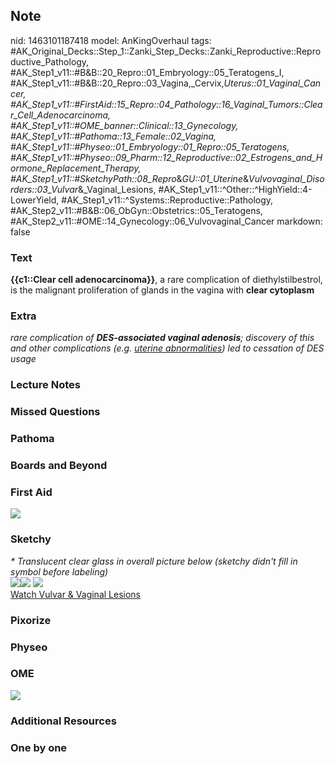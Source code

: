 ## Note
nid: 1463101187418
model: AnKingOverhaul
tags: #AK_Original_Decks::Step_1::Zanki_Step_Decks::Zanki_Reproductive::Reproductive_Pathology, #AK_Step1_v11::#B&B::20_Repro::01_Embryology::05_Teratogens_I, #AK_Step1_v11::#B&B::20_Repro::03_Vagina,_Cervix,_Uterus::01_Vaginal_Cancer, #AK_Step1_v11::#FirstAid::15_Repro::04_Pathology::16_Vaginal_Tumors::Clear_Cell_Adenocarcinoma, #AK_Step1_v11::#OME_banner::Clinical::13_Gynecology, #AK_Step1_v11::#Pathoma::13_Female::02_Vagina, #AK_Step1_v11::#Physeo::01_Embryology::01_Repro::05_Teratogens, #AK_Step1_v11::#Physeo::09_Pharm::12_Reproductive::02_Estrogens_and_Hormone_Replacement_Therapy, #AK_Step1_v11::#SketchyPath::08_Repro_&_GU::01_Uterine_&_Vulvovaginal_Disorders::03_Vulvar_&_Vaginal_Lesions, #AK_Step1_v11::^Other::^HighYield::4-LowerYield, #AK_Step1_v11::^Systems::Reproductive::Pathology, #AK_Step2_v11::#B&B::06_ObGyn::Obstetrics::05_Teratogens, #AK_Step2_v11::#OME::14_Gynecology::06_Vulvovaginal_Cancer
markdown: false

### Text
<div>
  <b>{{c1::Clear cell adenocarcinoma}}</b>, a rare complication of
  diethylstilbestrol, is the malignant proliferation of glands in
  the vagina with <b>clear cytoplasm</b>
</div>

### Extra
<i>rare complication of <b>DES-associated vaginal adenosis</b>;
discovery of this and other complications (e.g. <u>uterine
abnormalities</u>) led to cessation of DES usage</i>

### Lecture Notes


### Missed Questions


### Pathoma


### Boards and Beyond


### First Aid
<img src="tmpYgKEZ6.png">

### Sketchy
<div>
  <i>* Translucent clear glass in overall picture below (sketchy
  didn't fill in symbol before labeling)</i>
  <div>
    <div>
      <div><img src=
      "DES%20-%20CC%20adeno,%20vaginal%20adenosis.jpg"><img src=
      "Clear%20cell%20adenocarcinoma%20histology%20(use%20overall%20picture%20for%20this%20one).jpg">
      <img src=
      "Zoverall%20picture-05514224744543d88995d8773d5bb7fd1d7f299d_1566160514431.JPG">
      </div>
    </div>
  </div>
</div><a href=
"https://dashboard.sketchy.com/study/medical/courses/medical-pathophysiology/units/medical-pathophysiology-reproductive-gu/videos/medical-pathophysiology-reproductive-and-gu-uterine-and-vulvovaginal-disorders-vulvar-and-vaginal-lesions?utm_source=anki&utm_medium=partnership&utm_campaign=february_update&utm_content=medical">Watch
Vulvar & Vaginal Lesions</a>

### Pixorize


### Physeo


### OME
<div class="ome-widget">
  <a href=
  "https://onlinemeded.org/spa/gynecology?ref=anki"><img src=
  "_OME_AnkiFlashcards_Topic_5.png"></a>
</div>

### Additional Resources


### One by one

